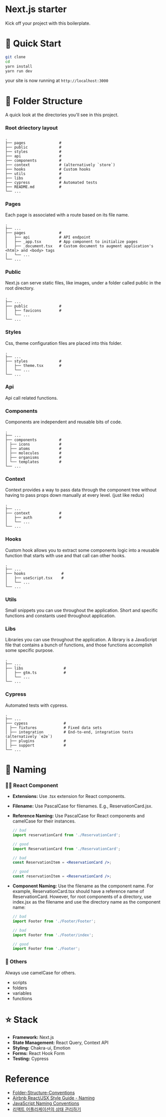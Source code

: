 # Next.js starter

Kick off your project with this boilerplate.

# 🚀 Quick Start

```bash
git clone
cd
yarn install
yarn run dev
```

your site is now running at `http://localhost:3000`

# 📁 Folder Structure

A quick look at the directories you'll see in this project.

### Root driectory layout

    .
    ├── pages               #
    ├── public              #
    ├── styles              #
    ├── api                 #
    ├── components          #
    ├── context             # (alternatively `store`)
    ├── hooks               # Custom hooks
    ├── utils               #
    ├── libs                #
    ├── cypress             # Automated tests
    ├── README.md           #
    └── ...

### Pages

Each page is associated with a route based on its file name.

    .
    ├── ...
    ├── pages               #
    │   ├── api             # API endpoint
    │   ├── _app.tsx        # App component to initialize pages
    │   ├── _document.tsx   # Custom document to augment application's <html> and <body> tags
    │   └── ...
    └── ...

### Public

Next.js can serve static files, like images, under a folder called public in the root directory.

    .
    ├── ...
    ├── public              #
    │   ├── favicons        #
    │   └── ...
    └── ...

### Styles

Css, theme configuration files are placed into this folder.

    .
    ├── ...
    ├── styles              #
    │   ├── theme.tsx       #
    │   └── ...
    └── ...

### Api

Api call related functions.

### Components

Components are independent and reusable bits of code.

    .
    ├── ...
    ├── components          #
    │ ├── icons             #
    │ ├── atoms             #
    │ ├── molecules         #
    │ ├── organisms         #
    │ └── templates         #
    └── ...

### Context

Context provides a way to pass data through the component tree without having to pass props down manually at every level. (just like redux)

    .
    ├── ...
    ├── context             #
    │   ├── auth            #
    │   └── ...
    └── ...

### Hooks

Custom hook allows you to extract some components logic into a reusable function that starts with use and that call can other hooks.

    .
    ├── ...
    ├── hooks                #
    │   ├── useScript.tsx    #
    │   └── ...
    └── ...

### Utils

Small snippets you can use throughout the application. Short and specific functions and constants used throughout application.

### Libs

Libraries you can use throughout the application. A library is a JavaScript file that contains a bunch of functions, and those functions accomplish some specific purpose.

    .
    ├── ...
    ├── libs                  #
    │   ├── gtm.ts            #
    │   └── ...
    └── ...

### Cypress

Automated tests with cypress.

    .
    ├── ...
    ├── cypess                #
    │ ├── fixtures            # Fixed data sets
    │ ├── integration         # End-to-end, integration tests (alternatively `e2e`)
    │ ├── plugins             #
    │ ├── support             #
    └── ...

# 📛 Naming

### 👨‍🦳 React Component

- **Extensions:** Use .tsx extension for React components.

- **Filename:** Use PascalCase for filenames. E.g., ReservationCard.jsx.

- **Reference Naming:** Use PascalCase for React components and camelCase for their instances.

  ```jsx
  // bad
  import reservationCard from './ReservationCard';

  // good
  import ReservationCard from './ReservationCard';

  // bad
  const ReservationItem = <ReservationCard />;

  // good
  const reservationItem = <ReservationCard />;
  ```

- **Component Naming:** Use the filename as the component name. For example, ReservationCard.tsx should have a reference name of ReservationCard. However, for root components of a directory, use index.jsx as the filename and use the directory name as the component name:

  ```jsx
  // bad
  import Footer from './Footer/Footer';

  // bad
  import Footer from './Footer/index';

  // good
  import Footer from './Footer';
  ```

### 🐪 Others

Always use camelCase for others.

- scripts
- folders
- variables
- functions

# ⭐️ Stack

- **Framework:** Next.js
- **State Management:** React Query, Context API
- **Styling:** Chakra-ui, Emotion
- **Forms:** React Hook Form
- **Testing:** Cypress

# Reference

- [Folder-Structure-Conventions](https://github.com/kriasoft/Folder-Structure-Conventions/blob/master/README.md)
- [Airbnb React/JSX Style Guide - Naming](https://github.com/airbnb/javascript/tree/master/react#naming)
- [JavaScript Naming Conventions](https://www.robinwieruch.de/javascript-naming-conventions)
- [리액트 어플리케이션의 상태 관리하기](https://www.kenrhee.com/blog/react-application-state-management)
